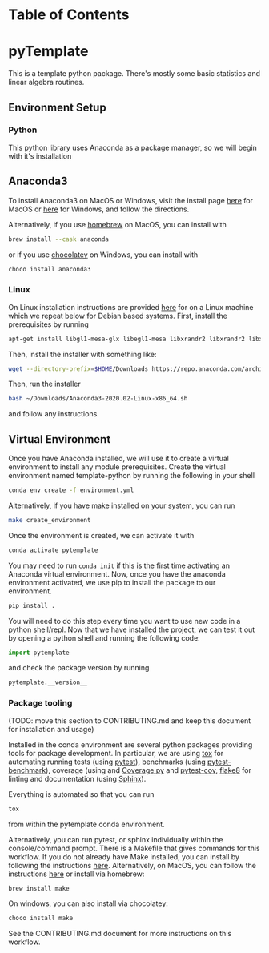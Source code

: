 # Table of Contents

# pyTemplate

This is a template python package. There's mostly some basic statistics and linear algebra routines.

## Environment Setup

### Python

This python library uses Anaconda as a package manager, so we will begin with it's
installation

## Anaconda3

To install Anaconda3 on MacOS or Windows, visit the install page
[here](https://docs.anaconda.com/anaconda/install/mac-os/) for MacOS or
[here](https://docs.anaconda.com/anaconda/install/windows/) for Windows, and
follow the directions.

Alternatively, if you use [homebrew](https://brew.sh/) on MacOS, you can install with

```bash
brew install --cask anaconda
```

or if you use [chocolatey](https://chocolatey.org) on Windows, you can install with

```bash
choco install anaconda3
```

### Linux

On Linux installation instructions are provided
[here](https://docs.anaconda.com/anaconda/install/linux/) for on a Linux machine
which we repeat below for Debian based systems. First, install the prerequisites
by running

```bash
apt-get install libgl1-mesa-glx libegl1-mesa libxrandr2 libxrandr2 libxss1 libxcursor1 libxcomposite1 libasound2 libxi6 libxtst6
```

Then, install the installer with something like:

```bash
wget --directory-prefix=$HOME/Downloads https://repo.anaconda.com/archive/Anaconda3-2020.02-Linux-x86_64.sh
```

Then, run the installer

```bash
bash ~/Downloads/Anaconda3-2020.02-Linux-x86_64.sh
```
and follow any instructions.

<a id="org2edd6b8"></a>

## Virtual Environment

Once you have Anaconda installed, we will use it to create a virtual environment
to install any module prerequisites. Create the virtual environment named
template-python by running the following in your shell

```bash
conda env create -f environment.yml
```

Alternatively, if you have make installed on your system, you can run
```bash
make create_environment
```

Once the environment is created, we can activate it with

```bash
conda activate pytemplate
```

You may need to run `conda init` if this is the first time activating an Anaconda
virtual environment. Now, once you have the anaconda environment activated, we
use pip to install the package to our environment.

```bash
pip install .
```

You will need to do this step every time you want to use new code in a python
shell/repl. Now that we have installed the project, we can test it
out by opening a python shell and running the following code:

```python
import pytemplate
```

and check the package version by running

```python
pytemplate.__version__
```

### Package tooling
(TODO: move this section to CONTRIBUTING.md and keep this document for installation and usage)

Installed in the conda environment are several python packages providing tools
for package development. In particular, we are using
[tox](https://github.com/tox-dev/tox) for automating running tests (using
[pytest](https://github.com/pytest-dev/pytest)), benchmarks (using
[pytest-benchmark](https://github.com/ionelmc/pytest-benchmark/)), coverage
(using and [Coverage.py](https://github.com/nedbat/coveragepy) and
[pytest-cov](https://github.com/pytest-dev/pytest-cov),
[flake8](https://github.com/pycqa/flake8) for linting and documentation (using
[Sphinx](https://github.com/sphinx-doc/sphinx/)).

Everything is automated so that you can run
```bash
tox
```

from within the pytemplate conda environment.

Alternatively, you can run pytest, or sphinx individually within the
console/command prompt. There is a Makefile that gives commands for this
workflow. If you do not already have Make installed, you can install by
following the instructions
[here](https://www.gnu.org/software/make/). Alternatively, on MacOS, you can
follow the instructions
[here](https://stackoverflow.com/questions/10265742/how-to-install-make-and-gcc-on-a-mac)
or install via homebrew:

```bash
brew install make
```

On windows, you can also install via chocolatey:

```bash
choco install make
```


See the CONTRIBUTING.md document for more instructions on this workflow.
